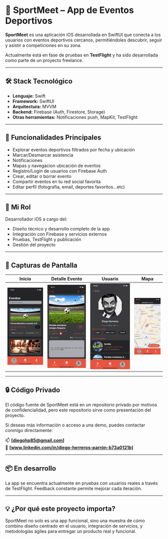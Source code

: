 # 📱 SportMeet – App de Eventos Deportivos

**SportMeet** es una aplicación iOS desarrollada en SwiftUI que conecta a los usuarios con eventos deportivos cercanos, permitiéndoles descubrir, seguir y asistir a competiciones en su zona.

Actualmente está en fase de pruebas en **TestFlight** y ha sido desarrollada como parte de un proyecto freelance.

---

## 🛠️ Stack Tecnológico

- **Lenguaje:** Swift
- **Framework:** SwiftUI
- **Arquitectura:** MVVM
- **Backend:** Firebase (Auth, Firestore, Storage)
- **Otras herramientas:** Notificaciones push, MapKit, TestFlight

---

## 🚀 Funcionalidades Principales

-  Explorar eventos deportivos filtrados por fecha y ubicación  
-  Marcar/Desmarcar asistencia
-  Notificaciones  
-  Mapas y navegacion ubicación de eventos  
-  Registro/Login de usuarios con Firebase Auth  
-  Crear, editar o borrar evento
-  Compartir eventos en tu red social favorita
-  Editar perfil (fotografia, email, deportes favoritos...etc)

---

## 🎯 Mi Rol

Desarrollador iOS a cargo del:
- Diseño técnico y desarrollo completo de la app
- Integración con Firebase y servicios externos
- Pruebas, TestFlight y publicación
- Gestión del proyecto

---

## 📸 Capturas de Pantalla

| Inicio | Detalle Evento | Usuario | Mapa |
|---------|----------|---------|---------|
| ![Lista de eventos](screenshots/event_list.jpeg) | ![detalle](screenshots/Detail_event.jpeg) | ![user](screenshots/user.jpeg) | ![map](screenshots/map.jpeg)


---

## 🔒 Código Privado

El código fuente de SportMeet está en un repositorio privado por motivos de confidencialidad, pero este repositorio sirve como presentación del proyecto.

Si deseas más información o acceso a una demo, puedes contactar conmigo directamente:

📫 **[diegohp85@gmail.com]**  
🔗 **[www.linkedin.com/in/diego-herreros-parrón-b73a0121b]**

---

## 📦 En desarrollo

La app se encuentra actualmente en pruebas con usuarios reales a través de TestFlight. Feedback constante permite mejorar cada iteración.

---

## 💡 ¿Por qué este proyecto importa?

SportMeet no solo es una app funcional, sino una muestra de cómo combino diseño centrado en el usuario, integración de servicios, y metodologías ágiles para entregar un producto real y funcional.

